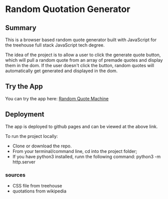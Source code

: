 # Random Quotation Generator

## Summary

This is a browser based random quote generator built with JavaScript for the treehouse full stack JavaScript tech degree.

The idea of the project is to allow a user to click the generate quote button, which will pull a random quote from an array of premade quotes and display them in the dom. If the user doesn't click the button, random quotes will automatically get generated and displayed in the dom.

## Try the App
You can try the app here: [Random Quote Machine](https://kevincurtisdev.github.io/random-quotes/)

## Deployment

The app is deployed to github pages and can be viewed at the above link.

To run the project locally: 

* Clone or download the repo.
* From your terminal/command line, cd into the project folder;
* If you have python3 installed, runn the following command: python3 -m http.server

### sources

* CSS file from treehouse
* quotations from wikipedia